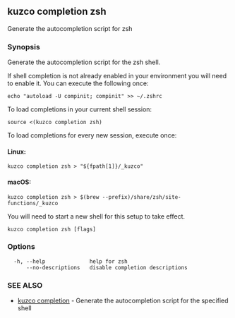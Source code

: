## kuzco completion zsh

Generate the autocompletion script for zsh

### Synopsis

Generate the autocompletion script for the zsh shell.

If shell completion is not already enabled in your environment you will need
to enable it.  You can execute the following once:

	echo "autoload -U compinit; compinit" >> ~/.zshrc

To load completions in your current shell session:

	source <(kuzco completion zsh)

To load completions for every new session, execute once:

#### Linux:

	kuzco completion zsh > "${fpath[1]}/_kuzco"

#### macOS:

	kuzco completion zsh > $(brew --prefix)/share/zsh/site-functions/_kuzco

You will need to start a new shell for this setup to take effect.


```
kuzco completion zsh [flags]
```

### Options

```
  -h, --help              help for zsh
      --no-descriptions   disable completion descriptions
```

### SEE ALSO

* [kuzco completion](kuzco_completion.md)	 - Generate the autocompletion script for the specified shell

